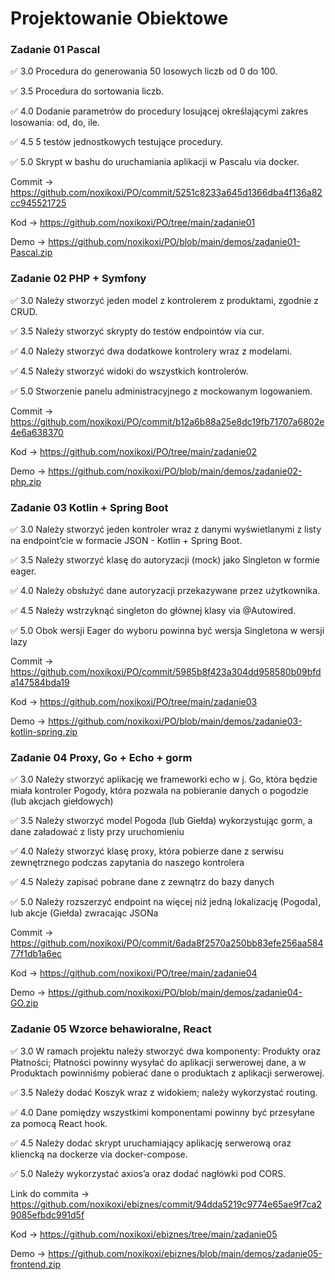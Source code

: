 # Projektowanie Obiektowe

### Zadanie 01 Pascal

:white_check_mark: 3.0 Procedura do generowania 50 losowych liczb od 0 do 100.

:white_check_mark: 3.5 Procedura do sortowania liczb.

:white_check_mark: 4.0 Dodanie parametrów do procedury losującej określającymi zakres losowania: od, do, ile.

:white_check_mark: 4.5 5 testów jednostkowych testujące procedury.

:white_check_mark: 5.0 Skrypt w bashu do uruchamiania aplikacji w Pascalu via docker.

Commit -> https://github.com/noxikoxi/PO/commit/5251c8233a645d1366dba4f136a82cc945521725

Kod -> https://github.com/noxikoxi/PO/tree/main/zadanie01

Demo -> https://github.com/noxikoxi/PO/blob/main/demos/zadanie01-Pascal.zip

### Zadanie 02 PHP + Symfony

:white_check_mark: 3.0 Należy stworzyć jeden model z kontrolerem z produktami, zgodnie z CRUD.

:white_check_mark: 3.5 Należy stworzyć skrypty do testów endpointów via cur.

:white_check_mark: 4.0 Należy stworzyć dwa dodatkowe kontrolery wraz z modelami.

:white_check_mark: 4.5 Należy stworzyć widoki do wszystkich kontrolerów.

:white_check_mark: 5.0 Stworzenie panelu administracyjnego z mockowanym logowaniem.

Commit -> https://github.com/noxikoxi/PO/commit/b12a6b88a25e8dc19fb71707a6802e4e6a638370

Kod -> https://github.com/noxikoxi/PO/tree/main/zadanie02

Demo -> https://github.com/noxikoxi/PO/blob/main/demos/zadanie02-php.zip

### Zadanie 03 Kotlin + Spring Boot

:white_check_mark: 3.0 Należy stworzyć jeden kontroler wraz z danymi wyświetlanymi z listy na endpoint’cie w formacie JSON - Kotlin + Spring Boot.

:white_check_mark: 3.5 Należy stworzyć klasę do autoryzacji (mock) jako Singleton w formie eager.

:white_check_mark: 4.0 Należy obsłużyć dane autoryzacji przekazywane przez użytkownika.

:white_check_mark: 4.5 Należy wstrzyknąć singleton do głównej klasy via @Autowired.

:white_check_mark: 5.0 Obok wersji Eager do wyboru powinna być wersja Singletona w wersji lazy

Commit -> https://github.com/noxikoxi/PO/commit/5985b8f423a304dd958580b09bfda147584bda19

Kod -> https://github.com/noxikoxi/PO/tree/main/zadanie03

Demo -> https://github.com/noxikoxi/PO/blob/main/demos/zadanie03-kotlin-spring.zip

### Zadanie 04 Proxy, Go + Echo + gorm

:white_check_mark: 3.0 Należy stworzyć aplikację we frameworki echo w j. Go, która będzie
miała kontroler Pogody, która pozwala na pobieranie danych o pogodzie (lub akcjach giełdowych)

:white_check_mark: 3.5 Należy stworzyć model Pogoda (lub Giełda) wykorzystując gorm, a dane załadować z listy przy uruchomieniu

:white_check_mark: 4.0 Należy stworzyć klasę proxy, która pobierze dane z serwisu zewnętrznego podczas zapytania do naszego kontrolera

:white_check_mark: 4.5 Należy zapisać pobrane dane z zewnątrz do bazy danych

:white_check_mark: 5.0 Należy rozszerzyć endpoint na więcej niż jedną lokalizację (Pogoda), lub akcje (Giełda) zwracając JSONa

Commit -> https://github.com/noxikoxi/PO/commit/6ada8f2570a250bb83efe256aa58477f1db1a6ec

Kod -> https://github.com/noxikoxi/PO/tree/main/zadanie04

Demo -> https://github.com/noxikoxi/PO/blob/main/demos/zadanie04-GO.zip

### Zadanie 05 Wzorce behawioralne, React

:white_check_mark: 3.0 W ramach projektu należy stworzyć dwa komponenty: Produkty oraz Płatności; Płatności powinny wysyłać do aplikacji serwerowej dane, a w Produktach powinniśmy pobierać dane o produktach z aplikacji serwerowej.

:white_check_mark: 3.5 Należy dodać Koszyk wraz z widokiem; należy wykorzystać routing.

:white_check_mark: 4.0 Dane pomiędzy wszystkimi komponentami powinny być przesyłane za pomocą React hook.

:white_check_mark: 4.5 Należy dodać skrypt uruchamiający aplikację serwerową oraz kliencką na dockerze via docker-compose.

:white_check_mark: 5.0 Należy wykorzystać axios’a oraz dodać nagłówki pod CORS.

Link do commita -> https://github.com/noxikoxi/ebiznes/commit/94dda5219c9774e65ae9f7ca29085efbdc991d5f

Kod -> https://github.com/noxikoxi/ebiznes/tree/main/zadanie05

Demo -> https://github.com/noxikoxi/ebiznes/blob/main/demos/zadanie05-frontend.zip
